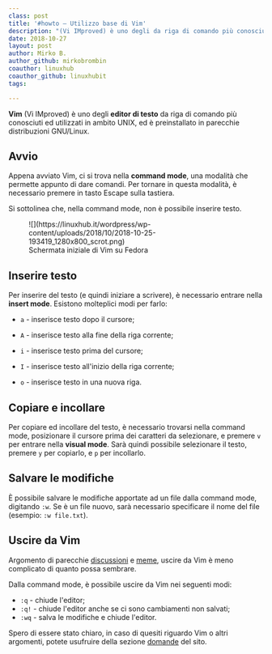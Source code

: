 ```yaml
---
class: post
title: '#howto – Utilizzo base di Vim'
description: "(Vi IMproved) è uno degli da riga di comando più conosciuti ed utilizzati in ambito UNIX, ed è preinstallato in parecchie distribuzioni GNU/Linux."
date: 2018-10-27
layout: post
author: Mirko B.
author_github: mirkobrombin
coauthor: linuxhub
coauthor_github: linuxhubit
tags:

---
```

**Vim** (Vi IMproved) è uno degli **editor di testo** da riga di comando più conosciuti ed utilizzati in ambito UNIX, ed è preinstallato in parecchie distribuzioni GNU/Linux.

## Avvio

Appena avviato Vim, ci si trova nella **command mode**, una modalità che permette appunto di dare comandi. Per tornare in questa modalità, è necessario premere in tasto Escape sulla tastiera.

Si sottolinea che, nella command mode, non è possibile inserire testo.

<figure class="wp-block-image">![](https://linuxhub.it/wordpress/wp-content/uploads/2018/10/2018-10-25-193419_1280x800_scrot.png)

<figcaption>Schermata iniziale di Vim su Fedora</figcaption>

</figure>

## Inserire testo

Per inserire del testo (e quindi iniziare a scrivere), è necessario entrare nella **insert mode**. Esistono molteplici modi per farlo:

*   `a` - inserisce testo dopo il cursore;  

*   `A` - inserisce testo alla fine della riga corrente;
*   `i` - inserisce testo prima del cursore;
*   `I` - inserisce testo all'inizio della riga corrente;
*   `o` - inserisce testo in una nuova riga.

## Copiare e incollare

Per copiare ed incollare del testo, è necessario trovarsi nella command mode, posizionare il cursore prima dei caratteri da selezionare, e premere `v` per entrare nella **visual mode**. Sarà quindi possibile selezionare il testo, premere `y` per copiarlo, e `p` per incollarlo.

## Salvare le modifiche

È possibile salvare le modifiche apportate ad un file dalla command mode, digitando `:w`. Se è un file nuovo, sarà necessario specificare il nome del file (esempio: `:w file.txt`).

## Uscire da Vim

Argomento di parecchie [discussioni](https://stackoverflow.com/questions/11828270/how-to-exit-the-vim-editor) e [meme](https://www.reddit.com/r/ProgrammerHumor/comments/8vihj5/when_you_try_to_exit_vim/), uscire da Vim è meno complicato di quanto possa sembrare.  

Dalla command mode, è possibile uscire da Vim nei seguenti modi:

*   `:q` - chiude l'editor;
*   `:q!` - chiude l'editor anche se ci sono cambiamenti non salvati;
*   `:wq` - salva le modifiche e chiude l'editor.

Spero di essere stato chiaro, in caso di quesiti riguardo Vim o altri argomenti, potete usufruire della sezione [domande](https://linuxhub.it/domande-risposte/) del sito.